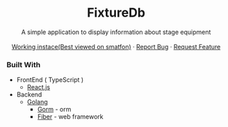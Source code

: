 
 <div align="center">
  <h1 align="center">FixtureDb</h1>

  <p align="center">
   A simple application to display information about stage equipment
    <br />
    <br />
    <a href="https://fixturedb.angrysoft.ovh">Working instace(Best viewed on smatfon)</a>
    ·
    <a href="https://github.com/angrysoft/fixturedb/issues">Report Bug</a>
    ·
    <a href="https://github.com/angrysoft/fixturedb/issues">Request Feature</a>
  </p>
</div>


### Built With
* FrontEnd ( TypeScript )
  * [React.js](https://reactjs.org/)
* Backend
  * [Golang](https://go.dev)
    * [Gorm](https://gorm.io/) - orm
    * [Fiber](https://gofiber.io/) - web framework
 
